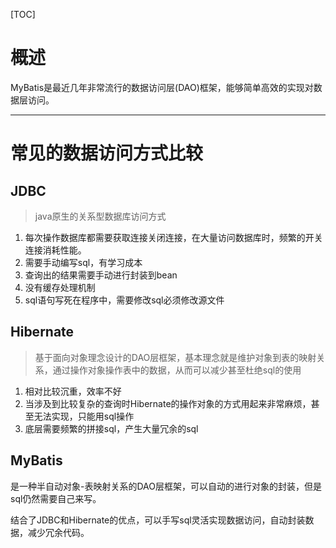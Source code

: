 [TOC]

# 概述

MyBatis是最近几年非常流行的数据访问层(DAO)框架，能够简单高效的实现对数据层访问。





------



# 常见的数据访问方式比较

## JDBC

> java原生的关系型数据库访问方式

1. 每次操作数据库都需要获取连接关闭连接，在大量访问数据库时，频繁的开关连接消耗性能。
2. 需要手动编写sql，有学习成本
3. 查询出的结果需要手动进行封装到bean
4. 没有缓存处理机制
5. sql语句写死在程序中，需要修改sql必须修改源文件



## Hibernate

> 基于面向对象理念设计的DAO层框架，基本理念就是维护对象到表的映射关系，通过操作对象操作表中的数据，从而可以减少甚至杜绝sql的使用

1. 相对比较沉重，效率不好
2. 当涉及到比较复杂的查询时Hibernate的操作对象的方式用起来非常麻烦，甚至无法实现，只能用sql操作
3. 底层需要频繁的拼接sql，产生大量冗余的sql



## MyBatis

是一种半自动对象-表映射关系的DAO层框架，可以自动的进行对象的封装，但是sql仍然需要自己来写。 

结合了JDBC和Hibernate的优点，可以手写sql灵活实现数据访问，自动封装数据，减少冗余代码。